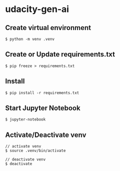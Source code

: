 # udacity-gen-ai

## Create virtual environment

```
$ python -m venv .venv
```

## Create or Update requirements.txt

```
$ pip freeze > requirements.txt
```

## Install

```
$ pip install -r requirements.txt
```

## Start Jupyter Notebook

```
$ jupyter-notebook
```

## Activate/Deactivate venv

```
// activate venv
$ source .venv/bin/activate

// deactivate venv
$ deactivate
```
